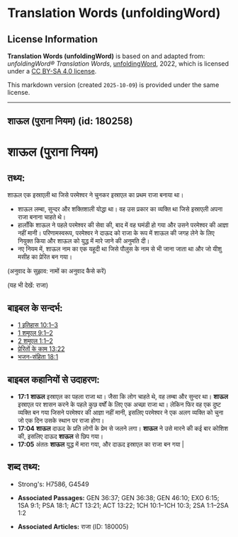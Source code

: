 # Translation Words (unfoldingWord)

## License Information

**Translation Words (unfoldingWord)** is based on and adapted from: _unfoldingWord® Translation Words_, [unfoldingWord](https://unfoldingword.org/utw), 2022, which is licensed under a [CC BY-SA 4.0 license](https://creativecommons.org/licenses/by-sa/4.0/legalcode.en).

This markdown version (created `2025-10-09`) is provided under the same license.



--------------------------------

## शाऊल (पुराना नियम) (id: 180258)

शाऊल (पुराना नियम)
==================

तथ्य:
-----

शाऊल एक इस्राएली था जिसे परमेश्वर ने चुनकर इस्राएल का प्रथम राजा बनाया था।

* शाऊल लम्बा, सुन्दर और शक्तिशाली योद्धा था। वह उस प्रकार का व्यक्ति था जिसे इस्राएली अपना राजा बनाना चाहते थे।
* हालाँकि शाऊल ने पहले परमेश्वर की सेवा की, बाद में वह घमंडी हो गया और उसने परमेश्वर की आज्ञा नहीं मानी। परिणामस्वरूप, परमेश्वर ने दाऊद को राजा के रूप में शाऊल की जगह लेने के लिए नियुक्त किया और शाऊल को युद्ध में मारे जाने की अनुमति दी।
* नए नियम में, शाऊल नाम का एक यहूदी था जिसे पौलुस के नाम से भी जाना जाता था और जो यीशु मसीह का प्रेरित बन गया।

(अनुवाद के सुझाव: नामों का अनुवाद कैसे करें)

(यह भी देखें: राजा)

बाइबल के सन्दर्भ:
-----------------

* [1 इतिहास 10:1–3](https://ref.ly/1Chr0:0)
* [1 शमूएल 9:1–2](https://ref.ly/1Sam0:0)
* [2 शमूएल 1:1–2](https://ref.ly/2Sam0:0)
* [प्रेरितों के काम 13:22](https://ref.ly/Acts0:0)
* [भजन\-संहिता 18:1](rc://*/tn/help/psa/018/001)

बाइबल कहानियों से उदाहरण:
-------------------------

* **17:1** **शाऊल** इस्राएल का पहला राजा था। जैसा कि लोग चाहते थे, वह लम्बा और सुन्दर था। **शाऊल** इस्राएल पर शासन करने के पहले कुछ वर्षों के लिए एक अच्छा राजा था। लेकिन फिर वह एक दुष्ट व्यक्ति बन गया जिसने परमेश्वर की आज्ञा नहीं मानी, इसलिए परमेश्वर ने एक अलग व्यक्ति को चुना जो एक दिन उसके स्थान पर राजा होगा।
* **17:04** **शाऊल** दाऊद के प्रति लोगों के प्रेम से जलने लगा। **शाऊल** ने उसे मारने की कई बार कोशिश की, इसलिए दाऊद **शाऊल** से छिप गया।
* **17:05** अंततः **शाऊल** युद्ध में मारा गया, और दाऊद इस्राएल का राजा बन गया \|

शब्द तथ्य:
----------

* Strong's: H7586, G4549

* **Associated Passages:** GEN 36:37; GEN 36:38; GEN 46:10; EXO 6:15; 1SA 9:1; PSA 18:1; ACT 13:21; ACT 13:22; 1CH 10:1–1CH 10:3; 2SA 1:1–2SA 1:2
* **Associated Articles:** राजा (ID: 180005)

